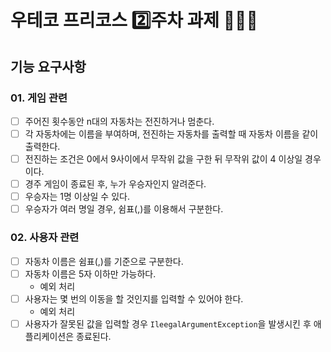 # 우테코 프리코스 2️⃣주차 과제 🧑🏻‍💻
## 기능 요구사항
### 01. 게임 관련
-[ ] 주어진 횟수동안 n대의 자동차는 전진하거나 멈춘다.
-[ ] 각 자동차에는 이름을 부여하며, 전진하는 자동차를 출력할 때 자동차 이름을 같이 출력한다.
-[ ] 전진하는 조건은 0에서 9사이에서 무작위 값을 구한 뒤 무작위 값이 4 이상일 경우이다.
-[ ] 경주 게임이 종료된 후, 누가 우승자인지 알려준다.
-[ ] 우승자는 1명 이상일 수 있다.
-[ ] 우승자가 여러 명일 경우, 쉼표(,)를 이용해서 구분한다.

### 02. 사용자 관련
-[ ] 자동차 이름은 쉼표(,)를 기준으로 구분한다.
-[ ] 자동차 이름은 5자 이하만 가능하다.
  * 예외 처리
-[ ] 사용자는 몇 번의 이동을 할 것인지를 입력할 수 있어야 한다.
  * 예외 처리
-[ ] 사용자가 잘못된 값을 입력할 경우 <code>IleegalArgumentException</code>을 발생시킨 후 애플리케이션은 종료된다.
